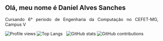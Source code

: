 ## Olá, meu nome é Daniel Alves Sanches
<div align="justify">
  <p>Cursando 6° periodo de Engenharia da Computação no CEFET-MG, Campus V<p>
</div

![Profile views](https://gpvc.arturio.dev/danieldiv) 
![Top Langs](https://github-readme-stats.vercel.app/api/top-langs/?username=danieldiv) &nbsp; 
![GitHub stats](https://github-readme-stats.vercel.app/api?username=danieldiv&show_icons=true&count_private=true) 
![GitHub contributions](https://github-profile-summary-cards.vercel.app/api/cards/profile-details?username=danieldiv&theme=github)
